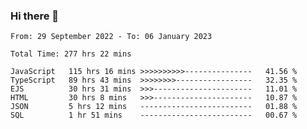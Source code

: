### Hi there 👋

<!--START_SECTION:waka-->

```text
From: 29 September 2022 - To: 06 January 2023

Total Time: 277 hrs 22 mins

JavaScript   115 hrs 16 mins >>>>>>>>>>---------------   41.56 %
TypeScript   89 hrs 43 mins  >>>>>>>>-----------------   32.35 %
EJS          30 hrs 31 mins  >>>----------------------   11.01 %
HTML         30 hrs 8 mins   >>>----------------------   10.87 %
JSON         5 hrs 12 mins   -------------------------   01.88 %
SQL          1 hr 51 mins    -------------------------   00.67 %
```

<!--END_SECTION:waka-->

<!--
**tranhieu1906/tranhieu1906** is a ✨ _special_ ✨ repository because its `README.md` (this file) appears on your GitHub profile.

Here are some ideas to get you started:

- 🔭 I’m currently working on ...
- 🌱 I’m currently learning ...
- 👯 I’m looking to collaborate on ...
- 🤔 I’m looking for help with ...
- 💬 Ask me about ...
- 📫 How to reach me: ...
- 😄 Pronouns: ...
- ⚡ Fun fact: ...
-->
